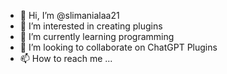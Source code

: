 - 👋 Hi, I’m @slimanialaa21
- 👀 I’m interested in creating plugins
- 🌱 I’m currently learning programming
- 💞️ I’m looking to collaborate on ChatGPT Plugins
- 📫 How to reach me ...

<!---
slimanialaa21/slimanialaa21 is a ✨ special ✨ repository because its `README.md` (this file) appears on your GitHub profile.
You can click the Preview link to take a look at your changes.
--->
